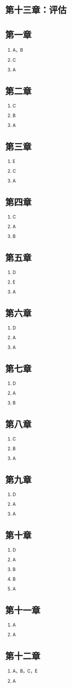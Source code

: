 # 第十三章：评估

# 第一章

1.  A，B

1.  C

1.  A

# 第二章

1.  C

1.  B

1.  A

# 第三章

1.  E

1.  C

1.  A

# 第四章

1.  C

1.  A

1.  B

# 第五章

1.  D

1.  E

1.  A

# 第六章

1.  D

1.  A

1.  A

# 第七章

1.  D

1.  A

1.  B

# 第八章

1.  C

1.  B

1.  A

# 第九章

1.  D

1.  A

1.  A

# 第十章

1.  D

1.  A

1.  B

1.  B

1.  A

# 第十一章

1.  A

1.  A

# 第十二章

1.  A，B，C，E

1.  A
